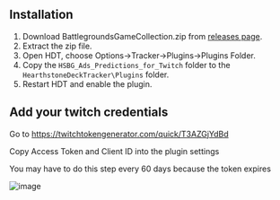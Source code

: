 ## Installation

1. Download BattlegroundsGameCollection.zip from [releases page](https://github.com/HS-Tools/hsbg-stream-automation/releases).
2. Extract the zip file.
3. Open HDT, choose Options->Tracker->Plugins->Plugins Folder.
4. Copy the `HSBG_Ads_Predictions_for_Twitch` folder to the `HearthstoneDeckTracker\Plugins` folder.
5. Restart HDT and enable the plugin.

## Add your twitch credentials
Go to https://twitchtokengenerator.com/quick/T3AZGjYdBd

Copy Access Token and Client ID into the plugin settings

You may have to do this step every 60 days because the token expires

![image](https://github.com/user-attachments/assets/811fe7b8-e1a2-415a-8630-714067f5ea3d)
